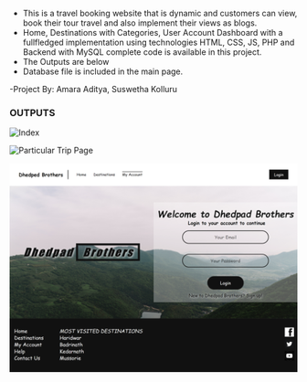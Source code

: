 - This is a travel booking website that is dynamic and customers can view, book their tour travel and also implement their views as blogs.
- Home, Destinations with Categories, User Account Dashboard with a fullfledged implementation using technologies HTML, CSS, JS, PHP and Backend with MySQL complete code is available in this project.
- The Outputs are below
- Database file is included in the main page.

-Project By: Amara Aditya, Suswetha Kolluru



### OUTPUTS
![Index](https://github.com/AdityaAmara/Dbrothers/blob/main/outputs/1.png)

![Particular Trip Page](https://github.com/AdityaAmara/Dbrothers/blob/main/outputs/2.png)

![Login Page](https://github.com/AdityaAmara/Dbrothers/blob/main/outputs/3.png)

